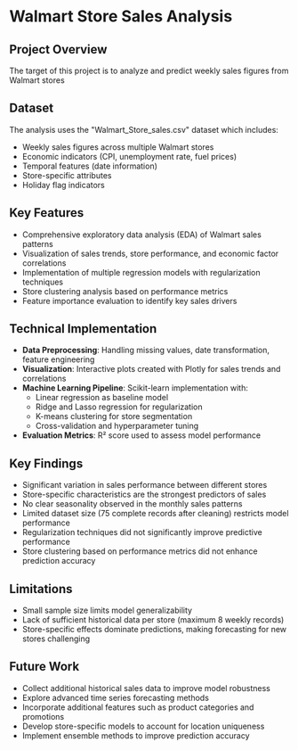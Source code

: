 # Walmart Store Sales Analysis

## Project Overview
The target of this project is to analyze and predict weekly sales figures from Walmart stores

## Dataset
The analysis uses the "Walmart_Store_sales.csv" dataset which includes:
- Weekly sales figures across multiple Walmart stores
- Economic indicators (CPI, unemployment rate, fuel prices)
- Temporal features (date information)
- Store-specific attributes
- Holiday flag indicators

## Key Features
- Comprehensive exploratory data analysis (EDA) of Walmart sales patterns
- Visualization of sales trends, store performance, and economic factor correlations
- Implementation of multiple regression models with regularization techniques
- Store clustering analysis based on performance metrics
- Feature importance evaluation to identify key sales drivers

## Technical Implementation
- **Data Preprocessing**: Handling missing values, date transformation, feature engineering
- **Visualization**: Interactive plots created with Plotly for sales trends and correlations
- **Machine Learning Pipeline**: Scikit-learn implementation with:
  - Linear regression as baseline model
  - Ridge and Lasso regression for regularization
  - K-means clustering for store segmentation
  - Cross-validation and hyperparameter tuning
- **Evaluation Metrics**: R² score used to assess model performance

## Key Findings
- Significant variation in sales performance between different stores
- Store-specific characteristics are the strongest predictors of sales
- No clear seasonality observed in the monthly sales patterns
- Limited dataset size (75 complete records after cleaning) restricts model performance
- Regularization techniques did not significantly improve predictive performance
- Store clustering based on performance metrics did not enhance prediction accuracy

## Limitations
- Small sample size limits model generalizability
- Lack of sufficient historical data per store (maximum 8 weekly records)
- Store-specific effects dominate predictions, making forecasting for new stores challenging

## Future Work
- Collect additional historical sales data to improve model robustness
- Explore advanced time series forecasting methods
- Incorporate additional features such as product categories and promotions
- Develop store-specific models to account for location uniqueness
- Implement ensemble methods to improve prediction accuracy

